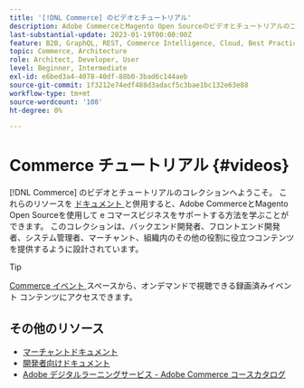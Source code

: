 ```yaml
---
title: '[!DNL Commerce] のビデオとチュートリアル'
description: Adobe CommerceとMagento Open Sourceのビデオとチュートリアルのコレクションです
last-substantial-update: 2023-01-19T00:00:00Z
feature: B2B, GraphQL, REST, Commerce Intelligence, Cloud, Best Practices, API Mesh, App Builder
topic: Commerce, Architecture
role: Architect, Developer, User
level: Beginner, Intermediate
exl-id: e6bed3a4-4078-40df-88b0-3bad6c144aeb
source-git-commit: 1f3212e74edf488d3adacf5c3bae1bc132e63e88
workflow-type: tm+mt
source-wordcount: '108'
ht-degree: 0%

---
```


# Commerce チュートリアル {#videos}

[!DNL Commerce] のビデオとチュートリアルのコレクションへようこそ。 これらのリソースを [ ドキュメント ](https://experienceleague.adobe.com/docs/commerce.html) と併用すると、Adobe CommerceとMagento Open Sourceを使用して e コマースビジネスをサポートする方法を学ぶことができます。 このコレクションは、バックエンド開発者、フロントエンド開発者、システム管理者、マーチャント、組織内のその他の役割に役立つコンテンツを提供するように設計されています。

<div id="recs-overview-body-1"></div>
<div id="recs-overview-body-2"></div>
<div id="recs-overview-body-3"></div>
<div id="recs-overview-body-4"></div>
<div id="recs-overview-body-5"></div>
<div id="recs-overview-body-6"></div>

>[!TIP]
>
>[Commerce イベント ](https://experienceleague.adobe.com/docs/commerce-events/events/overview.html) スペースから、オンデマンドで視聴できる録画済みイベント コンテンツにアクセスできます。

## その他のリソース

- [ マーチャントドキュメント ](https://experienceleague.adobe.com/docs/commerce-admin/user-guides/home.html)
- [ 開発者向けドキュメント ](https://developer.adobe.com/commerce)
- [Adobe デジタルラーニングサービス - Adobe Commerce コースカタログ ](https://learning.adobe.com/catalog.html?solution=Adobe%20Commerce)

